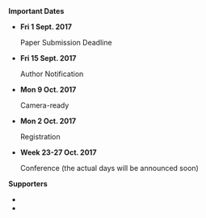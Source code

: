 <div class="panel panel-primary">
<div class="panel-heading">
<strong>Important Dates</strong>
</div>
<ul class="list-group">

<li class="list-group-item">
<p>
<strong>Fri 1 Sept. 2017</strong>
<span data-toggle="tooltip" title="Timezone: AoE (UTC-12h)">
<span class="glyphicon glyphicon-time"></span>
</span>
</p>
<p>Paper Submission Deadline</p>
</li>

<li class="list-group-item">
<p><strong>Fri 15 Sept. 2017</strong>
<span data-toggle="tooltip" title="Timezone: AoE (UTC-12h)">
<span class="glyphicon glyphicon-time"></span>
</p>
<p>Author Notification</p>
</li>

<li class="list-group-item">
<p><strong>Mon 9 Oct. 2017</strong>
<span data-toggle="tooltip" title="Timezone: AoE (UTC-12h)">
<span class="glyphicon glyphicon-time"></span>
</p>
<p>Camera-ready</p>
</li>

<li class="list-group-item">
<p><strong>Mon 2 Oct. 2017</strong>
<span data-toggle="tooltip" title="Timezone: AoE (UTC-12h)">
<span class="glyphicon glyphicon-time"></span>
</p>

<p>Registration</p>
</li>

<li class="list-group-item">
<p><strong>Week 23-27 Oct. 2017</strong>
<span data-toggle="tooltip" title="Timezone: AoE (UTC-12h)">
<span class="glyphicon glyphicon-time"></span>
</p>

<p>Conference (the actual days will be announced soon)</p>
</li>
</ul>
</div>

<div class="panel panel-primary">
<div class="panel-heading">
<strong>Supporters</strong>
</div>
<ul class="list-group">

<li class="list-group-item">
  <img class="img-responsive center-block" src="/assets/images/sdu.png" alt="">
</li>
<li class="list-group-item">
  <img class="img-responsive center-block" src="/assets/images/unibo.png" alt="">
</li>
</ul>
</div>


<script>
$(document).ready(function(){$('[data-toggle="tooltip"]').tooltip();});
</script>
